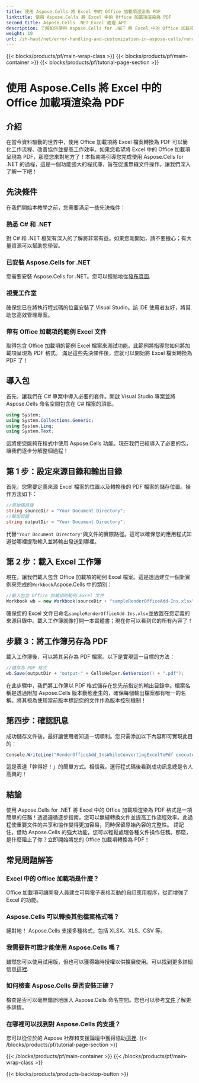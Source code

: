 ```yaml
---
title: 使用 Aspose.Cells 將 Excel 中的 Office 加載項渲染為 PDF
linktitle: 使用 Aspose.Cells 將 Excel 中的 Office 加載項渲染為 PDF
second_title: Aspose.Cells .NET Excel 處理 API
description: 了解如何使用 Aspose.Cells for .NET 將 Excel 中的 Office 加載項呈現為 PDF。按照我們的逐步教學進行高效率的文件轉換。
weight: 10
url: /zh-hant/net/error-handling-and-customization-in-aspose-cells/render-office-add-ins/
---
```


{{< blocks/products/pf/main-wrap-class >}}
{{< blocks/products/pf/main-container >}}
{{< blocks/products/pf/tutorial-page-section >}}

# 使用 Aspose.Cells 將 Excel 中的 Office 加載項渲染為 PDF

## 介紹
在當今資料驅動的世界中，使用 Office 加載項將 Excel 檔案轉換為 PDF 可以簡化工作流程、改善協作並提高工作效率。如果您希望將 Excel 中的 Office 加載項呈現為 PDF，那麼您來對地方了！本指南將引導您完成使用 Aspose.Cells for .NET 的過程，這是一個功能強大的程式庫，旨在促進無縫文件操作。讓我們深入了解一下吧！
## 先決條件
在我們開始本教學之前，您需要滿足一些先決條件：
### 熟悉 C# 和 .NET
對 C# 和 .NET 框架有深入的了解將非常有益。如果您剛開始，請不要擔心；有大量資源可以幫助您學習。
### 已安裝 Aspose.Cells for .NET
您需要安裝 Aspose.Cells for .NET。您可以輕鬆地從[發布頁面](https://releases.aspose.com/cells/net/). 
### 視覺工作室
確保您已在將執行程式碼的位置安裝了 Visual Studio。該 IDE 使用者友好，將幫助您高效管理專案。
### 帶有 Office 加載項的範例 Excel 文件
取得包含 Office 加載項的範例 Excel 檔案來測試功能。此範例將指導您如何將加載項呈現為 PDF 格式。
滿足這些先決條件後，您就可以開始將 Excel 檔案轉換為 PDF 了！
## 導入包
首先，讓我們在 C# 專案中導入必要的套件。開啟 Visual Studio 專案並將 Aspose.Cells 命名空間包含在 C# 檔案的頂部。
```csharp
using System;
using System.Collections.Generic;
using System.Linq;
using System.Text;
```
這將使您能夠在程式中使用 Aspose.Cells 功能。現在我們已經導入了必要的包，讓我們逐步分解整個過程！
## 第 1 步：設定來源目錄和輸出目錄
首先，您需要定義來源 Excel 檔案的位置以及轉換後的 PDF 檔案的儲存位置。操作方法如下：
```csharp
//原始碼目錄
string sourceDir = "Your Document Directory";
//輸出目錄
string outputDir = "Your Document Directory";
```
代替`"Your Document Directory"`與文件的實際路徑。這可以確保您的應用程式知道從哪裡提取輸入並將輸出發送到哪裡。
## 第 2 步：載入 Excel 工作簿
現在，讓我們載入包含 Office 加載項的範例 Excel 檔案。這是透過建立一個新實例來完成的`Workbook`Aspose.Cells 中的類別：
```csharp
//載入包含 Office 加載項的範例 Excel 文件
Workbook wb = new Workbook(sourceDir + "sampleRenderOfficeAdd-Ins.xlsx");
```
確保您的 Excel 文件已命名`sampleRenderOfficeAdd-Ins.xlsx`並放置在您定義的來源目錄中。載入工作簿就像打開一本實體書；現在你可以看到它的所有內容了！
## 步驟 3：將工作簿另存為 PDF
載入工作簿後，可以將其另存為 PDF 檔案。以下是實現這一目標的方法：
```csharp
//儲存為 PDF 格式
wb.Save(outputDir + "output-" + CellsHelper.GetVersion() + ".pdf");
```
在此步驟中，我們將工作簿以 PDF 格式儲存在您先前指定的輸出目錄中。檔案名稱是透過附加 Aspose.Cells 版本動態產生的，確保每個輸出檔案都有唯一的名稱。將其視為使用當前版本標記您的文件作為版本控制機制！
## 第四步：確認訊息
成功儲存文件後，最好讓使用者知道一切順利。您只需添加以下內容即可實現此目的：
```csharp
Console.WriteLine("RenderOfficeAdd_InsWhileConvertingExcelToPdf executed successfully.");
```
這是表達「幹得好！」的簡單方式。相信我，運行程式碼後看到成功訊息總是令人高興的！
## 結論
使用 Aspose.Cells for .NET 將 Excel 中的 Office 加載項渲染為 PDF 格式是一項簡單的任務！透過遵循逐步指南，您可以無縫轉換文件並提高工作流程效率。此過程使重要文件的共享和協作變得更加容易，同時保留原始內容的完整性。 
請記住，借助 Aspose.Cells 的強大功能，您可以輕鬆處理各種文件操作任務。那麼，是什麼阻止了你？立即開始將您的 Office 加載項轉換為 PDF！
## 常見問題解答
### Excel 中的 Office 加載項是什麼？
Office 加載項可讓開發人員建立可與電子表格互動的自訂應用程序，從而增強了 Excel 的功能。
### Aspose.Cells 可以轉換其他檔案格式嗎？
絕對地！ Aspose.Cells 支援多種格式，包括 XLSX、XLS、CSV 等。
### 我需要許可證才能使用 Aspose.Cells 嗎？
雖然您可以使用試用版，但也可以獲得臨時授權以供擴展使用。可以找到更多詳細信息[這裡](https://purchase.aspose.com/temporary-license/).
### 如何檢查 Aspose.Cells 是否安裝正確？
檢查是否可以毫無錯誤地匯入 Aspose.Cells 命名空間。您也可以參考[文件](https://reference.aspose.com/cells/net/)了解更多詳情。
### 在哪裡可以找到對 Aspose.Cells 的支援？
您可以從位於的 Aspose 社群和支援論壇中獲得協助[這裡](https://forum.aspose.com/c/cells/9).
{{< /blocks/products/pf/tutorial-page-section >}}

{{< /blocks/products/pf/main-container >}}
{{< /blocks/products/pf/main-wrap-class >}}

{{< blocks/products/products-backtop-button >}}
